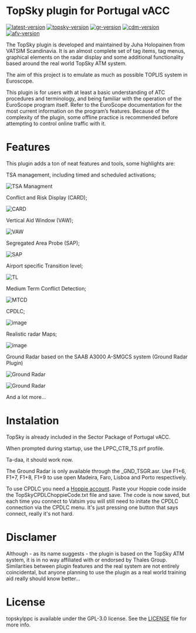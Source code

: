 # TopSky plugin for Portugal vACC 
[![latest-version](https://img.shields.io/github/v/release/pinatacolada/topskylppc?include_prereleases)](https://github.com/pinatacolada/topskylppc/releases)  [![topsky-version](https://img.shields.io/badge/TopSky-2.5.12-blue.svg)](https://forum.vatsim-scandinavia.org/d/64-topsky-plugin-25-beta-12)
[![gr-version](https://img.shields.io/badge/Ground%20Radar-1.5-blue.svg)](https://vats.im/GRplugin)
[![cdm-version](https://img.shields.io/badge/CDM-2.2.4-blue.svg)](https://github.com/rpuig2001/CDM)
[![afv-version](https://img.shields.io/badge/AFV-1.2.1-blue.svg)](https://audio.vatsim.net/docs/2.0/atc/euroscope)

The TopSky plugin is developed and maintained by Juha Holopainen from VATSIM Scandinavia. It is an almost complete set of tag items, tag menus, graphical elements on the radar display and some additional functionality based around the real world TopSky ATM system. 

The aim of this project is to emulate as much as possible TOPLIS system in Euroscope.

This plugin is for users with at least a basic understanding of ATC procedures and terminology, and being familiar with the operation of the EuroScope program itself. Refer to the EuroScope documentation for the most current information on the program’s features. Because of the complexity of the plugin, some offline practice is recommended before attempting to control online traffic with it.

# Features
This plugin adds a ton of neat features and tools, some highlights are:

TSA management, including timed and scheduled activations;

![TSA Managment](https://user-images.githubusercontent.com/11005754/193365249-1ad20c2d-6476-46e9-ad2f-30d3d347b934.png)


Conflict and Risk Display (CARD);

![CARD](https://user-images.githubusercontent.com/11005754/193365276-64eb1d0a-79b1-4cc1-9bf4-bafb6d1696c8.png)

Vertical Aid Window (VAW);

![VAW](https://user-images.githubusercontent.com/11005754/193365325-57a22810-5f4f-4c0c-a05b-bc9270047430.png)


Segregated Area Probe (SAP);

![SAP](https://user-images.githubusercontent.com/11005754/193365380-9757378c-f99a-42ab-b349-845670150ad9.png)


Airport specific Transition level;

![TL](https://user-images.githubusercontent.com/11005754/193365416-6e6b57ea-160e-49b4-a870-b2ff73859c06.png)

Medium Term Conflict Detection;

![MTCD](https://user-images.githubusercontent.com/11005754/193365905-03177612-d221-4ff2-983b-2e8bf8b7fedb.png)


CPDLC;

![image](https://user-images.githubusercontent.com/11005754/193365748-9d55bc71-eb26-4055-909d-7ce48400e9bf.png)


Realistic radar Maps;

![image](https://user-images.githubusercontent.com/11005754/193365835-079a8e3e-56fb-40a5-b618-27116edaf92f.png)


Ground Radar based on the SAAB A3000 A-SMGCS system (Ground Radar Plugin)

![Ground Radar](https://user-images.githubusercontent.com/13833056/97946021-18dc2780-1d81-11eb-9ae6-3174cfb085c1.png)

![Ground Radar](https://user-images.githubusercontent.com/13833056/97946071-33ae9c00-1d81-11eb-9a52-7af0abfd59d6.png)




And a lot more...

# Instalation
TopSky is already included in the Sector Package of Portugal vACC.

When prompted during startup, use the LPPC_CTR_TS.prf profile.

Ta-daa, it should work now.

The Ground Radar is only available through the _GND_TSGR.asr. Use F1+6, F1+7, F1+8, F1+9 to use open Madeira, Faro, Lisboa and Porto respectively.

To use CPDLC you need a [Hoppie account](https://www.hoppie.nl/acars/system/register.html). Paste your Hoppie code inside the TopSkyCPDLChoppieCode.txt file and save. The code is now saved, but each time you connect to Vatsim you will still need to initate the CPDLC connection via the CPDLC menu. It's just pressing one button that says connect, really it's not hard.

# Disclamer
Although - as its name suggests - the plugin is based on the TopSky ATM system, it is in no way affiliated with or endorsed by Thales Group. Similarities between plugin features and the real system are not entirely coincidental, but anyone planning to use the plugin as a real world training aid really should know better…

# License

topskylppc is available under the GPL-3.0 license. See the [LICENSE](LICENSE) file for more info.
